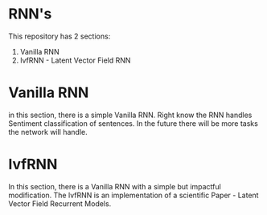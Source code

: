 # RNN's

This repository has 2 sections:
  1. Vanilla RNN
  2. lvfRNN - Latent Vector Field RNN
  
# Vanilla RNN
in this section, there is a simple Vanilla RNN.
Right know the RNN handles Sentiment classification of sentences. In the future there will be more tasks the network will handle.

# lvfRNN
In this section, there is a Vanilla RNN with a simple but impactful modification.
The lvfRNN is an implementation of a scientific Paper - Latent Vector Field Recurrent Models.
